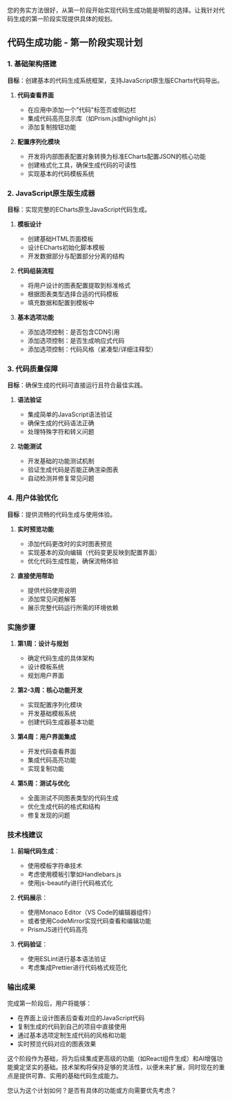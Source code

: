 您的务实方法很好，从第一阶段开始实现代码生成功能是明智的选择。让我针对代码生成的第一阶段实现提供具体的规划。

## 代码生成功能 - 第一阶段实现计划

### 1. 基础架构搭建

**目标**：创建基本的代码生成系统框架，支持JavaScript原生版ECharts代码导出。

1. **代码查看界面**
   - 在应用中添加一个"代码"标签页或侧边栏
   - 集成代码高亮显示库（如Prism.js或highlight.js）
   - 添加复制按钮功能

2. **配置序列化模块**
   - 开发将内部图表配置对象转换为标准ECharts配置JSON的核心功能
   - 创建格式化工具，确保生成代码的可读性
   - 实现基本的代码模板系统

### 2. JavaScript原生版生成器

**目标**：实现完整的ECharts原生JavaScript代码生成。

1. **模板设计**
   - 创建基础HTML页面模板
   - 设计ECharts初始化脚本模板
   - 开发数据部分与配置部分分离的结构

2. **代码组装流程**
   - 将用户设计的图表配置提取到标准格式
   - 根据图表类型选择合适的代码模板
   - 填充数据和配置到模板中

3. **基本选项功能**
   - 添加选项控制：是否包含CDN引用
   - 添加选项控制：是否生成响应式代码
   - 添加选项控制：代码风格（紧凑型/详细注释型）

### 3. 代码质量保障

**目标**：确保生成的代码可直接运行且符合最佳实践。

1. **语法验证**
   - 集成简单的JavaScript语法验证
   - 确保生成的代码语法正确
   - 处理特殊字符和转义问题

2. **功能测试**
   - 开发基础的功能测试机制
   - 验证生成代码是否能正确渲染图表
   - 自动检测并修复常见问题

### 4. 用户体验优化

**目标**：提供流畅的代码生成与使用体验。

1. **实时预览功能**
   - 添加代码更改时的实时图表预览
   - 实现基本的双向编辑（代码变更反映到配置界面）
   - 优化代码生成性能，确保流畅体验

2. **直接使用帮助**
   - 提供代码使用说明
   - 添加常见问题解答
   - 展示完整代码运行所需的环境依赖

### 实施步骤

1. **第1周：设计与规划**
   - 确定代码生成的具体架构
   - 设计模板系统
   - 规划用户界面

2. **第2-3周：核心功能开发**
   - 实现配置序列化模块
   - 开发基础模板系统
   - 创建代码生成器基本功能

3. **第4周：用户界面集成**
   - 开发代码查看界面
   - 集成代码高亮功能
   - 实现复制功能

4. **第5周：测试与优化**
   - 全面测试不同图表类型的代码生成
   - 优化生成代码的格式和结构
   - 修复发现的问题

### 技术栈建议

1. **前端代码生成**：
   - 使用模板字符串技术
   - 考虑使用模板引擎如Handlebars.js
   - 使用js-beautify进行代码格式化

2. **代码展示**：
   - 使用Monaco Editor（VS Code的编辑器组件）
   - 或者使用CodeMirror实现代码查看和编辑功能
   - PrismJS进行代码高亮

3. **代码验证**：
   - 使用ESLint进行基本语法验证
   - 考虑集成Prettier进行代码格式规范化

### 输出成果

完成第一阶段后，用户将能够：
- 在界面上设计图表后查看对应的JavaScript代码
- 复制生成的代码到自己的项目中直接使用
- 通过基本选项定制生成代码的风格和功能
- 实时预览代码对应的图表效果

这个阶段作为基础，将为后续集成更高级的功能（如React组件生成）和AI增强功能奠定坚实的基础。技术架构将保持足够的灵活性，以便未来扩展，同时现在的重点是提供可靠、实用的基础代码生成能力。

您认为这个计划如何？是否有具体的功能或方向需要优先考虑？
